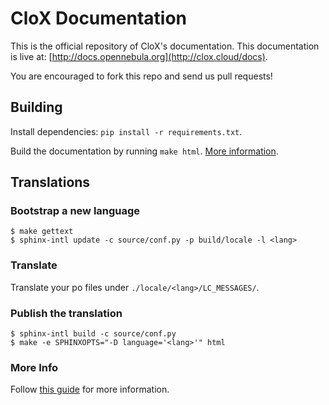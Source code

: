 CloX Documentation
========================

This is the official repository of CloX's documentation. This
documentation is live at:
[http://docs.opennebula.org](http://clox.cloud/docs).

You are encouraged to fork this repo and send us pull requests!

Building
--------

Install dependencies: ``pip install -r requirements.txt``.

Build the documentation by running ``make html``.
[More information](http://sphinx-doc.org/).

Translations
------------

### Bootstrap a new language

    $ make gettext
    $ sphinx-intl update -c source/conf.py -p build/locale -l <lang>

### Translate

Translate your po files under ``./locale/<lang>/LC_MESSAGES/``.

### Publish the translation

    $ sphinx-intl build -c source/conf.py
    $ make -e SPHINXOPTS="-D language='<lang>'" html

### More Info

Follow [this guide](http://sphinx-doc.org/intl.html) for more information.

